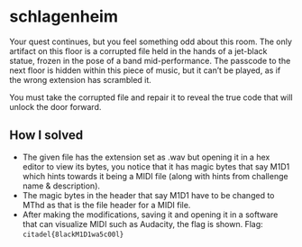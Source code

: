 # schlagenheim
Your quest continues, but you feel something odd about this room. The only artifact on this floor is a corrupted file held in the hands of a jet-black statue, frozen in the pose of a band mid-performance. The passcode to the next floor is hidden within this piece of music, but it can’t be played, as if the wrong extension has scrambled it.

You must take the corrupted file and repair it to reveal the true code that will unlock the door forward.

## How I solved
- The given file has the extension set as .wav but opening it in a hex editor to view its bytes, you notice that it has magic bytes that say M1D1 which hints towards it being a MIDI file (along with hints from challenge name & description).
- The magic bytes in the header that say M1D1 have to be changed to MThd as that is the file header for a MIDI file.
- After making the modifications, saving it and opening it in a software that can visualize MIDI such as Audacity, the flag is shown.
Flag: `citadel{8lackM1D1wa5c00l}`
